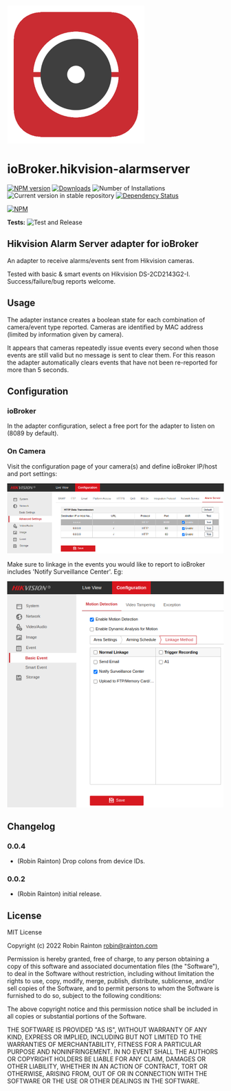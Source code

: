 ![Logo](admin/hikvision-alarmserver.png)
# ioBroker.hikvision-alarmserver

[![NPM version](https://img.shields.io/npm/v/iobroker.hikvision-alarmserver.svg)](https://www.npmjs.com/package/iobroker.hikvision-alarmserver)
[![Downloads](https://img.shields.io/npm/dm/iobroker.hikvision-alarmserver.svg)](https://www.npmjs.com/package/iobroker.hikvision-alarmserver)
![Number of Installations](https://iobroker.live/badges/hikvision-alarmserver-installed.svg)
![Current version in stable repository](https://iobroker.live/badges/hikvision-alarmserver-stable.svg)
[![Dependency Status](https://img.shields.io/david/raintonr/iobroker.hikvision-alarmserver.svg)](https://david-dm.org/raintonr/iobroker.hikvision-alarmserver)

[![NPM](https://nodei.co/npm/iobroker.hikvision-alarmserver.png?downloads=true)](https://nodei.co/npm/iobroker.hikvision-alarmserver/)

**Tests:** ![Test and Release](https://github.com/raintonr/ioBroker.hikvision-alarmserver/workflows/Test%20and%20Release/badge.svg)

## Hikvision Alarm Server adapter for ioBroker

An adapter to receive alarms/events sent from Hikvision cameras.

Tested with basic & smart events on Hikvision DS-2CD2143G2-I. Success/failure/bug reports welcome.

## Usage

The adapter instance creates a boolean state for each combination of camera/event type reported. Cameras are identified by MAC address (limited by information given by camera).

It appears that cameras repeatedly issue events every second when those events are still valid but no message is sent to clear them. For this reason the adapter automatically clears events that have not been re-reported for more than 5 seconds.

## Configuration

### ioBroker

In the adapter configuration, select a free port for the adapter to listen on (8089 by default).

### On Camera

Visit the configuration page of your camera(s) and define ioBroker IP/host and port settings:

![Alarm Server Options](docs/images/alarm-server-options.png)

Make sure to linkage in the events you would like to report to ioBroker includes 'Notify Surveillance Center'. Eg:

![Motion Detection Options](docs/images/motion-detection-options.png)

## Changelog

### 0.0.4
* (Robin Rainton) Drop colons from device IDs.

### 0.0.2
* (Robin Rainton) initial release.

## License
MIT License

Copyright (c) 2022 Robin Rainton <robin@rainton.com>

Permission is hereby granted, free of charge, to any person obtaining a copy
of this software and associated documentation files (the "Software"), to deal
in the Software without restriction, including without limitation the rights
to use, copy, modify, merge, publish, distribute, sublicense, and/or sell
copies of the Software, and to permit persons to whom the Software is
furnished to do so, subject to the following conditions:

The above copyright notice and this permission notice shall be included in all
copies or substantial portions of the Software.

THE SOFTWARE IS PROVIDED "AS IS", WITHOUT WARRANTY OF ANY KIND, EXPRESS OR
IMPLIED, INCLUDING BUT NOT LIMITED TO THE WARRANTIES OF MERCHANTABILITY,
FITNESS FOR A PARTICULAR PURPOSE AND NONINFRINGEMENT. IN NO EVENT SHALL THE
AUTHORS OR COPYRIGHT HOLDERS BE LIABLE FOR ANY CLAIM, DAMAGES OR OTHER
LIABILITY, WHETHER IN AN ACTION OF CONTRACT, TORT OR OTHERWISE, ARISING FROM,
OUT OF OR IN CONNECTION WITH THE SOFTWARE OR THE USE OR OTHER DEALINGS IN THE
SOFTWARE.